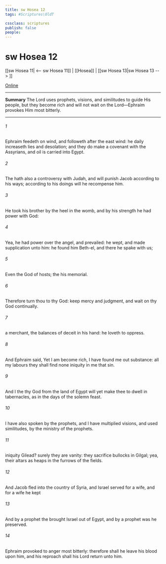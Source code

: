 ```yaml
---
title: sw Hosea 12
tags: #Scriptures\OldT

cssclass: scriptures
publish: false
people:
---
```


# sw Hosea 12
[[sw Hosea 11| <-- sw Hosea 11]] | [[Hosea]] | [[sw Hosea 13|sw Hosea 13 --> ]]

[Online](https://churchofjesuschrist.org/study/scriptures/ot/hosea/12?lang=eng)

---
__Summary__
The Lord uses prophets, visions, and similitudes to guide His people, but they become rich and will not wait on the Lord—Ephraim provokes Him most bitterly.

---
###### 1 
Ephraim feedeth on wind, and followeth after the east wind: he daily increaseth lies and desolation; and they do make a covenant with the Assyrians, and oil is carried into Egypt.

###### 2 
The  hath also a controversy with Judah, and will punish Jacob according to his ways; according to his doings will he recompense him.

###### 3 
He took his brother by the heel in the womb, and by his strength he had power with God:

###### 4 
Yea, he had power over the angel, and prevailed: he wept, and made supplication unto him: he found him  Beth-el, and there he spake with us;

###### 5 
Even the  God of hosts; the   his memorial.

###### 6 
Therefore turn thou to thy God: keep mercy and judgment, and wait on thy God continually.

###### 7 
 a merchant, the balances of deceit  in his hand: he loveth to oppress.

###### 8 
And Ephraim said, Yet I am become rich, I have found me out substance:  all my labours they shall find none iniquity in me that  sin.

###### 9 
And I  the  thy God from the land of Egypt will yet make thee to dwell in tabernacles, as in the days of the solemn feast.

###### 10 
I have also spoken by the prophets, and I have multiplied visions, and used similitudes, by the ministry of the prophets.

###### 11 
 iniquity  Gilead? surely they are vanity: they sacrifice bullocks in Gilgal; yea, their altars  as heaps in the furrows of the fields.

###### 12 
And Jacob fled into the country of Syria, and Israel served for a wife, and for a wife he kept 

###### 13 
And by a prophet the  brought Israel out of Egypt, and by a prophet was he preserved.

###### 14 
Ephraim provoked  to anger most bitterly: therefore shall he leave his blood upon him, and his reproach shall his Lord return unto him.

